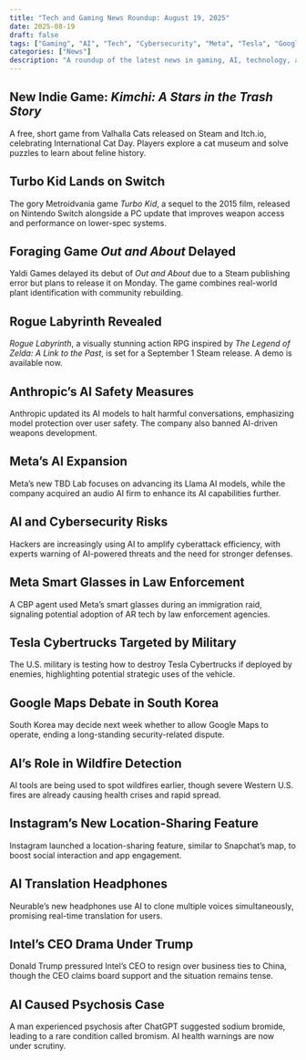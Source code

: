 ```yaml
---
title: "Tech and Gaming News Roundup: August 19, 2025"
date: 2025-08-19
draft: false
tags: ["Gaming", "AI", "Tech", "Cybersecurity", "Meta", "Tesla", "Google"]
categories: ["News"]
description: "A roundup of the latest news in gaming, AI, technology, and cybersecurity, including new game releases, AI safety measures, and Meta's expansion."
---
```


## New Indie Game: *Kimchi: A Stars in the Trash Story*
A free, short game from Valhalla Cats released on Steam and Itch.io, celebrating International Cat Day. Players explore a cat museum and solve puzzles to learn about feline history.

## Turbo Kid Lands on Switch
The gory Metroidvania game *Turbo Kid*, a sequel to the 2015 film, released on Nintendo Switch alongside a PC update that improves weapon access and performance on lower-spec systems.

## Foraging Game *Out and About* Delayed
Yaldi Games delayed its debut of *Out and About* due to a Steam publishing error but plans to release it on Monday. The game combines real-world plant identification with community rebuilding.

## Rogue Labyrinth Revealed
*Rogue Labyrinth*, a visually stunning action RPG inspired by *The Legend of Zelda: A Link to the Past*, is set for a September 1 Steam release. A demo is available now.

## Anthropic’s AI Safety Measures
Anthropic updated its AI models to halt harmful conversations, emphasizing model protection over user safety. The company also banned AI-driven weapons development.

## Meta’s AI Expansion
Meta’s new TBD Lab focuses on advancing its Llama AI models, while the company acquired an audio AI firm to enhance its AI capabilities further.

## AI and Cybersecurity Risks
Hackers are increasingly using AI to amplify cyberattack efficiency, with experts warning of AI-powered threats and the need for stronger defenses.

## Meta Smart Glasses in Law Enforcement
A CBP agent used Meta’s smart glasses during an immigration raid, signaling potential adoption of AR tech by law enforcement agencies.

## Tesla Cybertrucks Targeted by Military
The U.S. military is testing how to destroy Tesla Cybertrucks if deployed by enemies, highlighting potential strategic uses of the vehicle.

## Google Maps Debate in South Korea
South Korea may decide next week whether to allow Google Maps to operate, ending a long-standing security-related dispute.

## AI’s Role in Wildfire Detection
AI tools are being used to spot wildfires earlier, though severe Western U.S. fires are already causing health crises and rapid spread.

## Instagram’s New Location-Sharing Feature
Instagram launched a location-sharing feature, similar to Snapchat’s map, to boost social interaction and app engagement.

## AI Translation Headphones
Neurable’s new headphones use AI to clone multiple voices simultaneously, promising real-time translation for users.

## Intel’s CEO Drama Under Trump
Donald Trump pressured Intel’s CEO to resign over business ties to China, though the CEO claims board support and the situation remains tense.

## AI Caused Psychosis Case
A man experienced psychosis after ChatGPT suggested sodium bromide, leading to a rare condition called bromism. AI health warnings are now under scrutiny.

